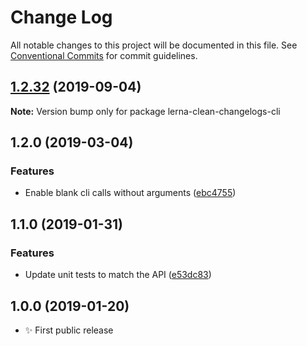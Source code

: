 # Change Log

All notable changes to this project will be documented in this file.
See [Conventional Commits](https://conventionalcommits.org) for commit guidelines.

## [1.2.32](https://gitlab.com/codsen/codsen/compare/lerna-clean-changelogs-cli@1.2.31...lerna-clean-changelogs-cli@1.2.32) (2019-09-04)

**Note:** Version bump only for package lerna-clean-changelogs-cli





## 1.2.0 (2019-03-04)

### Features

- Enable blank cli calls without arguments ([ebc4755](https://gitlab.com/codsen/codsen/commit/ebc4755))

## 1.1.0 (2019-01-31)

### Features

- Update unit tests to match the API ([e53dc83](https://gitlab.com/codsen/codsen/commit/e53dc83))

## 1.0.0 (2019-01-20)

- ✨ First public release
